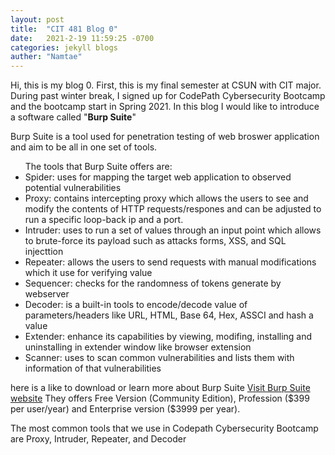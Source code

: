 ```yaml
---
layout: post
title:  "CIT 481 Blog 0"
date:   2021-2-19 11:59:25 -0700
categories: jekyll blogs
auther: "Namtae"
---
```


Hi, this is my blog 0.
First, this is my final semester at CSUN with CIT major. During past winter break, I signed up for CodePath Cybersecurity Bootcamp and the bootcamp start in Spring 2021. 
In this blog I would like to introduce a software called "<b>Burp Suite</b>"

Burp Suite is a tool used for penetration testing of web broswer application and aim to be all in one set of tools. 
<ul>The tools that Burp Suite offers are:
	<li>Spider: uses for mapping the target web application to observed potential vulnerabilities</li>
	<li>Proxy: contains intercepting proxy which allows the users to see and modify the contents of HTTP requests/respones and can be adjusted to run a specific loop-back ip and a port.</li>
	<li>Intruder: uses to run a set of values through an input point which allows to brute-force its payload such as attacks forms, XSS, and SQL injecttion</li>
	<li>Repeater: allows the users to send requests with manual modifications which it use for verifying value</li>
	<li>Sequencer: checks for the randomness of tokens generate by webserver</li>
	<li>Decoder: is a built-in tools to encode/decode value of parameters/headers like URL, HTML, Base 64, Hex, ASSCI and hash a value</li>
	<li>Extender: enhance its capabilities by viewing, modifing, installing and uninstalling in extender window like browser extension</li>
	<li>Scanner: uses to scan common vulnerabilities and lists them with information of that vulnerabilities</li>
</ul>
here is a like to download or learn more about Burp Suite <a href="https://portswigger.net/burp">Visit Burp Suite website</a>
They offers Free Version (Community Edition), Profession ($399 per user/year) and Enterprise version ($3999 per year). 

The most common tools that we use in Codepath Cybersecurity Bootcamp are Proxy, Intruder, Repeater, and Decoder 


